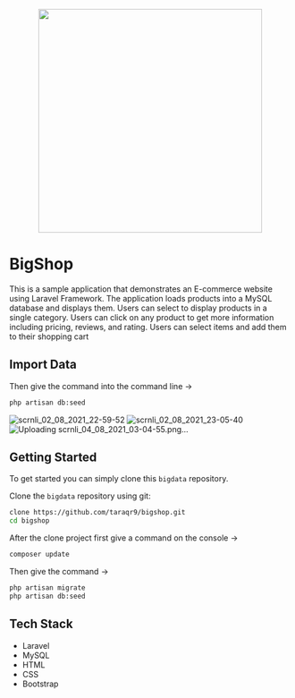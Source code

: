 <p align="center"><a href="https://laravel.com" target="_blank"><img src="https://raw.githubusercontent.com/laravel/art/master/logo-lockup/5%20SVG/2%20CMYK/1%20Full%20Color/laravel-logolockup-cmyk-red.svg" width="400"></a></p>

# BigShop

This is a sample application that demonstrates an E-commerce website using Laravel Framework. The application loads products into a MySQL database and displays them. Users can select to display products in a single category. Users can click on any product to get more information including pricing, reviews, and rating. Users can select items and add them to their shopping cart

## Import Data
Then give the command into the command line ->
```bash
php artisan db:seed
```
![scrnli_02_08_2021_22-59-52](https://user-images.githubusercontent.com/37486791/128086087-2d059bf6-1828-489d-84eb-434060f0b1f2.png)
![scrnli_02_08_2021_23-05-40](https://user-images.githubusercontent.com/37486791/128086096-e9cc3b8a-58a1-42a8-aa47-7d3f9c5123c9.png)
![Uploading scrnli_04_08_2021_03-04-55.png…]()


## Getting Started

To get started  you can simply clone this `bigdata` repository.

Clone the `bigdata` repository using git:

```bash
clone https://github.com/taraqr9/bigshop.git
cd bigshop
```

After the clone project first give a command on the console ->
```bash
composer update 
```


Then give the command ->
```bash
php artisan migrate
php artisan db:seed
```


## Tech Stack
* Laravel
* MySQL
* HTML
* CSS
* Bootstrap
